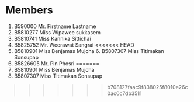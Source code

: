 Members
=======

  1. B590000 Mr. Firstname Lastname
  2. B5810277 Miss Wipawee sukkasem
  3. B5810741 Miss Kannika Sittichai
  4. B5825752 Mr. Weerawat Sangrai
<<<<<<< HEAD
  5. B5810901 Miss Benjamas Mujcha  6. B5807307 Miss Titimakan Sonsupap
   7. B5826605 Mr. Pin Phosri
=======
  5. B5810901 Miss Benjamas Mujcha  
  6. B5807307 Miss Titimakan Sonsupap

>>>>>>> b708127faac9f838025f8010e26c0ac0c7db3511
